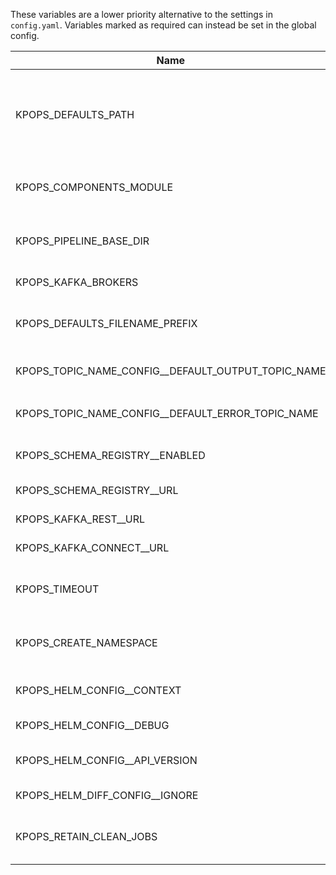 These variables are a lower priority alternative to the settings in `config.yaml`. Variables marked as required can instead be set in the global config.

|                       Name                       |             Default Value              |Required|                                                                     Description                                                                      |               Setting name                |
|--------------------------------------------------|----------------------------------------|--------|------------------------------------------------------------------------------------------------------------------------------------------------------|-------------------------------------------|
|KPOPS_DEFAULTS_PATH                               |.                                       |False   |The path to the folder containing the defaults.yaml file and the environment defaults files. Paths can either be absolute or relative to `config.yaml`|defaults_path                              |
|KPOPS_COMPONENTS_MODULE                           |                                        |False   |Custom Python module defining project-specific KPOps components                                                                                       |components_module                          |
|KPOPS_PIPELINE_BASE_DIR                           |.                                       |False   |Base directory to the pipelines (default is current working directory)                                                                                |pipeline_base_dir                          |
|KPOPS_KAFKA_BROKERS                               |                                        |True    |The comma separated Kafka brokers address.                                                                                                            |kafka_brokers                              |
|KPOPS_DEFAULTS_FILENAME_PREFIX                    |defaults                                |False   |The name of the defaults file and the prefix of the defaults environment file.                                                                        |defaults_filename_prefix                   |
|KPOPS_TOPIC_NAME_CONFIG__DEFAULT_OUTPUT_TOPIC_NAME|${pipeline_name}-${component_name}      |False   |Configures the value for the variable ${output_topic_name}                                                                                            |topic_name_config.default_output_topic_name|
|KPOPS_TOPIC_NAME_CONFIG__DEFAULT_ERROR_TOPIC_NAME |${pipeline_name}-${component_name}-error|False   |Configures the value for the variable ${error_topic_name}                                                                                             |topic_name_config.default_error_topic_name |
|KPOPS_SCHEMA_REGISTRY__ENABLED                    |False                                   |False   |Whether the Schema Registry handler should be initialized.                                                                                            |schema_registry.enabled                    |
|KPOPS_SCHEMA_REGISTRY__URL                        |http://localhost:8081/                  |False   |Address of the Schema Registry.                                                                                                                       |schema_registry.url                        |
|KPOPS_KAFKA_REST__URL                             |http://localhost:8082/                  |False   |Address of the Kafka REST Proxy.                                                                                                                      |kafka_rest.url                             |
|KPOPS_KAFKA_CONNECT__URL                          |http://localhost:8083/                  |False   |Address of Kafka Connect.                                                                                                                             |kafka_connect.url                          |
|KPOPS_TIMEOUT                                     |300                                     |False   |The timeout in seconds that specifies when actions like deletion or deploy timeout.                                                                   |timeout                                    |
|KPOPS_CREATE_NAMESPACE                            |False                                   |False   |Flag for `helm upgrade --install`. Create the release namespace if not present.                                                                       |create_namespace                           |
|KPOPS_HELM_CONFIG__CONTEXT                        |                                        |False   |Name of kubeconfig context (`--kube-context`)                                                                                                         |helm_config.context                        |
|KPOPS_HELM_CONFIG__DEBUG                          |False                                   |False   |Run Helm in Debug mode                                                                                                                                |helm_config.debug                          |
|KPOPS_HELM_CONFIG__API_VERSION                    |                                        |False   |Kubernetes API version used for Capabilities.APIVersions                                                                                              |helm_config.api_version                    |
|KPOPS_HELM_DIFF_CONFIG__IGNORE                    |                                        |True    |Set of keys that should not be checked.                                                                                                               |helm_diff_config.ignore                    |
|KPOPS_RETAIN_CLEAN_JOBS                           |False                                   |False   |Whether to retain clean up jobs in the cluster or uninstall the, after completion.                                                                    |retain_clean_jobs                          |
